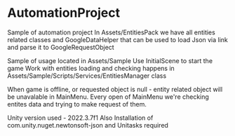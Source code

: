 # AutomationProject
Sample of automation project
In Assets/EntitiesPack we have all entities related classes and GoogleDataHelper that can be used to load Json via link and parse it to GoogleRequestObject

Sample of usage located in Assets/Sample
Use InitialScene to start the game
Work with entities loading and checking happens in  Assets/Sample/Scripts/Services/EntitiesManager class

When game is offline, or requested object is null - entity related object will be unavalable in MainMenu. Every open of MainMenu we're checking entites data and trying to make request of them.

Unity version used - 2022.3.7f1
Also Installation of com.unity.nuget.newtonsoft-json and Unitasks required
